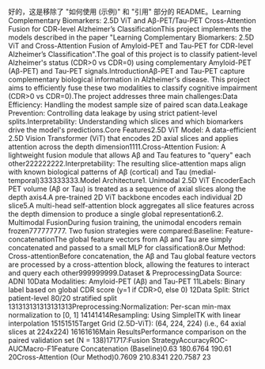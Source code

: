 好的，这是移除了 "如何使用 (示例)" 和 "引用" 部分的 README。Learning Complementary Biomarkers: 2.5D ViT and Aβ-PET/Tau-PET Cross-Attention Fusion for CDR-level Alzheimer’s ClassificationThis project implements the models described in the paper "Learning Complementary Biomarkers: 2.5D ViT and Cross-Attention Fusion of Amyloid-PET and Tau-PET for CDR-level Alzheimer’s Classification".The goal of this project is to classify patient-level Alzheimer's status (CDR>0 vs CDR=0) using complementary Amyloid-PET (Aβ-PET) and Tau-PET signals.IntroductionAβ-PET and Tau-PET capture complementary biological information in Alzheimer's disease. This project aims to efficiently fuse these two modalities to classify cognitive impairment (CDR>0 vs CDR=0).The project addresses three main challenges:Data Efficiency: Handling the modest sample size of paired scan data.Leakage Prevention: Controlling data leakage by using strict patient-level splits.Interpretability: Understanding which slices and which biomarkers drive the model's predictions.Core Features2.5D ViT Model: A data-efficient 2.5D Vision Transformer (ViT) that encodes 2D axial slices and applies attention across the depth dimension1111.Cross-Attention Fusion: A lightweight fusion module that allows Aβ and Tau features to "query" each other222222222.Interpretability: The resulting slice-attention maps align with known biological patterns of Aβ (cortical) and Tau (medial-temporal)333333333.Model Architecture1. Unimodal 2.5D ViT EncoderEach PET volume (Aβ or Tau) is treated as a sequence of axial slices along the depth axis4.A pre-trained 2D ViT backbone encodes each individual 2D slice5.A multi-head self-attention block aggregates all slice features across the depth dimension to produce a single global representation6.2. Multimodal FusionDuring fusion training, the unimodal encoders remain frozen777777777. Two fusion strategies were compared:Baseline: Feature-concatenationThe global feature vectors from Aβ and Tau are simply concatenated and passed to a small MLP for classification8.Our Method: Cross-attentionBefore concatenation, the Aβ and Tau global feature vectors are processed by a cross-attention block, allowing the features to interact and query each other999999999.Dataset & PreprocessingData Source: ADNI 10Data Modalities: Amyloid-PET (Aβ) and Tau-PET 11Labels: Binary label based on global CDR score (y=1 if CDR>0, else 0) 12Data Split: Strict patient-level 80/20 stratified split 131313131313131313Preprocessing:Normalization: Per-scan min-max normalization to [0, 1] 14141414Resampling: Using SimpleITK with linear interpolation 15151515Target Grid (2.5D-ViT): (64, 224, 224) (i.e., 64 axial slices at 224x224) 16161616Main ResultsPerformance comparison on the paired validation set (N = 138)171717:Fusion StrategyAccuracyROC-AUCMacro-F1Feature Concatenation (Baseline)0.63 180.6764 190.61 20Cross-Attention (Our Method)0.7609 210.8341 220.7587 23
